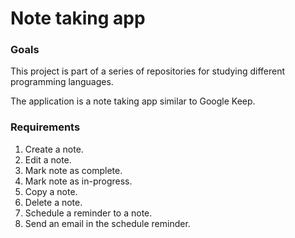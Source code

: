 # Note taking app

### Goals

This project is part of a series of repositories for studying different programming languages.

The application is a note taking app similar to Google Keep.

### Requirements

1. Create a note.
2. Edit a note.
3. Mark note as complete.
4. Mark note as in-progress.
5. Copy a note.
6. Delete a note.
7. Schedule a reminder to a note.
8. Send an email in the schedule reminder.